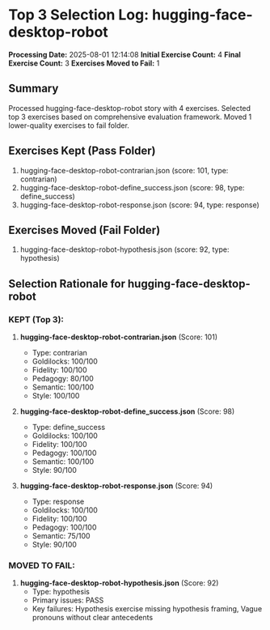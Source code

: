 # Top 3 Selection Log: hugging-face-desktop-robot

**Processing Date:** 2025-08-01 12:14:08
**Initial Exercise Count:** 4
**Final Exercise Count:** 3
**Exercises Moved to Fail:** 1

## Summary

Processed hugging-face-desktop-robot story with 4 exercises.
Selected top 3 exercises based on comprehensive evaluation framework.
Moved 1 lower-quality exercises to fail folder.

## Exercises Kept (Pass Folder)

1. hugging-face-desktop-robot-contrarian.json (score: 101, type: contrarian)
2. hugging-face-desktop-robot-define_success.json (score: 98, type: define_success)
3. hugging-face-desktop-robot-response.json (score: 94, type: response)

## Exercises Moved (Fail Folder)

1. hugging-face-desktop-robot-hypothesis.json (score: 92, type: hypothesis)

## Selection Rationale for hugging-face-desktop-robot

### KEPT (Top 3):
1. **hugging-face-desktop-robot-contrarian.json** (Score: 101)
   - Type: contrarian
   - Goldilocks: 100/100
   - Fidelity: 100/100
   - Pedagogy: 80/100
   - Semantic: 100/100
   - Style: 100/100

2. **hugging-face-desktop-robot-define_success.json** (Score: 98)
   - Type: define_success
   - Goldilocks: 100/100
   - Fidelity: 100/100
   - Pedagogy: 100/100
   - Semantic: 100/100
   - Style: 90/100

3. **hugging-face-desktop-robot-response.json** (Score: 94)
   - Type: response
   - Goldilocks: 100/100
   - Fidelity: 100/100
   - Pedagogy: 100/100
   - Semantic: 75/100
   - Style: 90/100

### MOVED TO FAIL:
1. **hugging-face-desktop-robot-hypothesis.json** (Score: 92)
   - Type: hypothesis
   - Primary issues: PASS
   - Key failures: Hypothesis exercise missing hypothesis framing, Vague pronouns without clear antecedents

